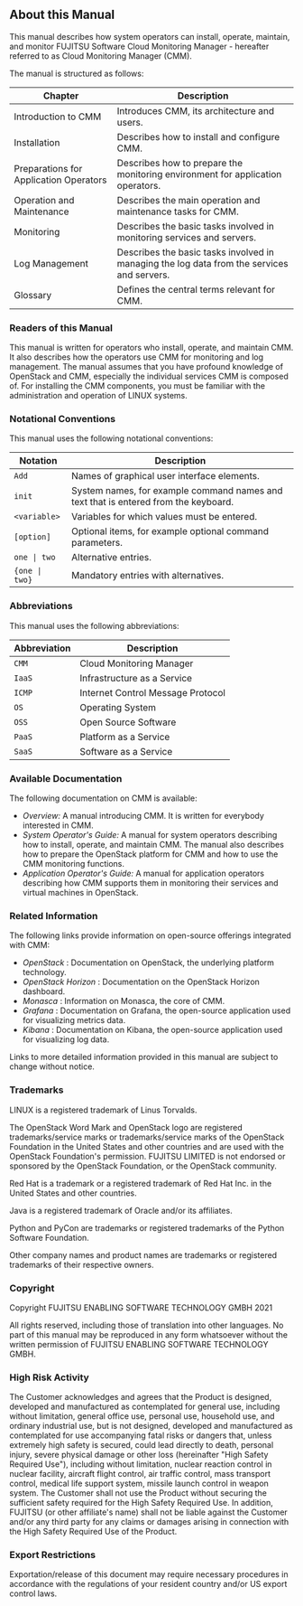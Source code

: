 ## About this Manual

This manual describes how system operators can install, operate, maintain, and monitor FUJITSU
Software Cloud Monitoring Manager - hereafter referred to as Cloud Monitoring Manager (CMM).

The manual is structured as follows:

| Chapter | Description |
|---------|-------------|
| Introduction to CMM | Introduces CMM, its architecture and users. |
| Installation | Describes how to install and configure CMM. |
| Preparations for Application Operators | Describes how to prepare the monitoring environment for application operators. |
| Operation and Maintenance | Describes the main operation and maintenance tasks for CMM. |
| Monitoring | Describes the basic tasks involved in monitoring services and servers. |
| Log Management | Describes the basic tasks involved in managing the log data from the services and servers. |
| Glossary | Defines the central terms relevant for CMM. |


### Readers of this Manual

This manual is written for operators who install, operate, and maintain CMM. It also describes how
the operators use CMM for monitoring and log management.
The manual assumes that you have profound knowledge of OpenStack and CMM, especially
the individual services CMM is composed of. For installing the CMM components, you must be
familiar with the administration and operation of LINUX systems.


### Notational Conventions

This manual uses the following notational conventions:

| Notation | Description |
|-----|---------------------------------------------|
| `Add` | Names of graphical user interface elements. |
| `init` | System names, for example command names and text that is entered from the keyboard. |
| `<variable>` | Variables for which values must be entered. |
| `[option]` | Optional items, for example optional command parameters. |
| `one \| two` | Alternative entries. |
| `{one \| two}` | Mandatory entries with alternatives. |


### Abbreviations

This manual uses the following abbreviations:

| Abbreviation | Description |
|-----|---------------------------------------------|
| `CMM` | Cloud Monitoring Manager |
| `IaaS` | Infrastructure as a Service |
| `ICMP` | Internet Control Message Protocol |
| `OS` | Operating System |
| `OSS` | Open Source Software |
| `PaaS` | Platform as a Service |
| `SaaS` | Software as a Service |

### Available Documentation

The following documentation on CMM is available:

- _Overview:_ A manual introducing CMM. It is written for everybody interested in CMM.
- _System Operator's Guide:_ A manual for system operators describing how to install, operate,
    and maintain CMM. The manual also describes how to prepare the OpenStack platform for
    CMM and how to use the CMM monitoring functions.
- _Application Operator's Guide:_ A manual for application operators describing how CMM
    supports them in monitoring their services and virtual machines in OpenStack.

### Related Information

The following links provide information on open-source offerings integrated with CMM:

- _OpenStack_ : Documentation on OpenStack, the underlying platform technology.
- _OpenStack Horizon_ : Documentation on the OpenStack Horizon dashboard.
- _Monasca_ : Information on Monasca, the core of CMM.
- _Grafana_ : Documentation on Grafana, the open-source application used for visualizing metrics data.
- _Kibana_ : Documentation on Kibana, the open-source application used for visualizing log data.

Links to more detailed information provided in this manual are subject to change without notice.


### Trademarks

LINUX is a registered trademark of Linus Torvalds.

The OpenStack Word Mark and OpenStack logo are registered trademarks/service marks or
trademarks/service marks of the OpenStack Foundation in the United States and other countries
and are used with the OpenStack Foundation's permission. FUJITSU LIMITED is not endorsed or
sponsored by the OpenStack Foundation, or the OpenStack community.

Red Hat is a trademark or a registered trademark of Red Hat Inc. in the United States and other
countries.

Java is a registered trademark of Oracle and/or its affiliates.

Python and PyCon are trademarks or registered trademarks of the Python Software Foundation.

Other company names and product names are trademarks or registered trademarks of their
respective owners.


### Copyright

Copyright FUJITSU ENABLING SOFTWARE TECHNOLOGY GMBH 2021

All rights reserved, including those of translation into other languages. No part of this manual may
be reproduced in any form whatsoever without the written permission of FUJITSU ENABLING
SOFTWARE TECHNOLOGY GMBH.


### High Risk Activity

The Customer acknowledges and agrees that the Product is designed, developed and
manufactured as contemplated for general use, including without limitation, general office use,
personal use, household use, and ordinary industrial use, but is not designed, developed and
manufactured as contemplated for use accompanying fatal risks or dangers that, unless extremely
high safety is secured, could lead directly to death, personal injury, severe physical damage or
other loss (hereinafter "High Safety Required Use"), including without limitation, nuclear reaction
control in nuclear facility, aircraft flight control, air traffic control, mass transport control, medical life
support system, missile launch control in weapon system. The Customer shall not use the Product
without securing the sufficient safety required for the High Safety Required Use. In addition,
FUJITSU (or other affiliate's name) shall not be liable against the Customer and/or any third party
for any claims or damages arising in connection with the High Safety Required Use of the Product.


### Export Restrictions

Exportation/release of this document may require necessary procedures in accordance with the
regulations of your resident country and/or US export control laws.
